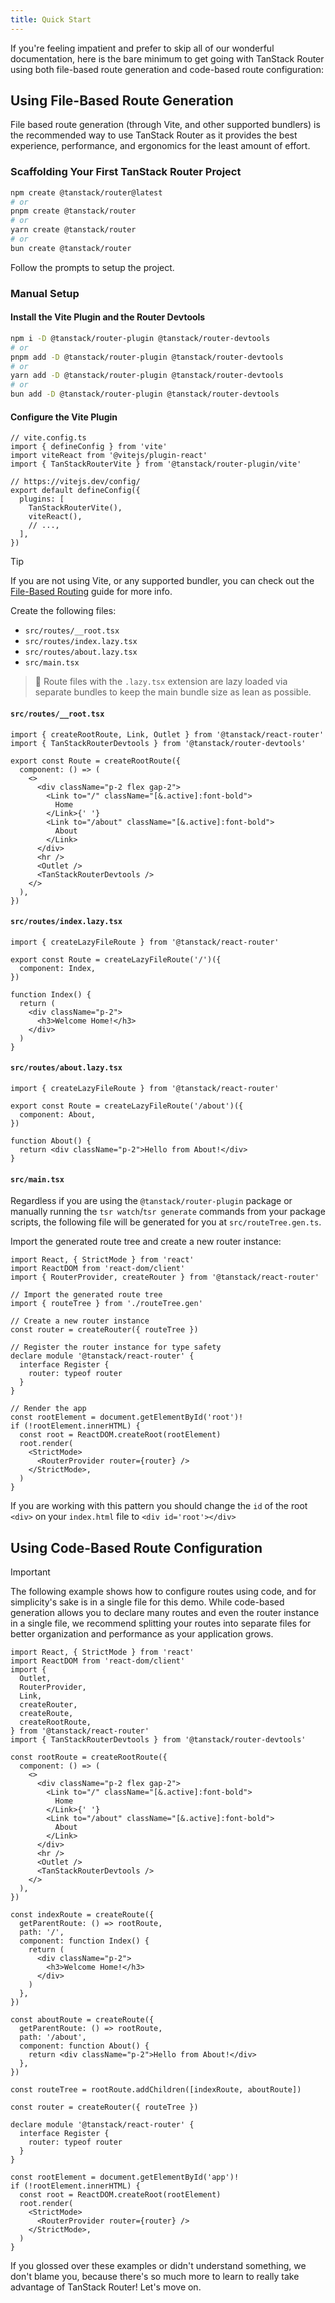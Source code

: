 ```yaml
---
title: Quick Start
---
```


If you're feeling impatient and prefer to skip all of our wonderful documentation, here is the bare minimum to get going with TanStack Router using both file-based route generation and code-based route configuration:

## Using File-Based Route Generation

File based route generation (through Vite, and other supported bundlers) is the recommended way to use TanStack Router as it provides the best experience, performance, and ergonomics for the least amount of effort.

### Scaffolding Your First TanStack Router Project

```bash
npm create @tanstack/router@latest
# or
pnpm create @tanstack/router
# or
yarn create @tanstack/router
# or
bun create @tanstack/router
```

Follow the prompts to setup the project.

### Manual Setup

#### Install the Vite Plugin and the Router Devtools

```bash
npm i -D @tanstack/router-plugin @tanstack/router-devtools
# or
pnpm add -D @tanstack/router-plugin @tanstack/router-devtools
# or
yarn add -D @tanstack/router-plugin @tanstack/router-devtools
# or
bun add -D @tanstack/router-plugin @tanstack/router-devtools
```

#### Configure the Vite Plugin

```tsx
// vite.config.ts
import { defineConfig } from 'vite'
import viteReact from '@vitejs/plugin-react'
import { TanStackRouterVite } from '@tanstack/router-plugin/vite'

// https://vitejs.dev/config/
export default defineConfig({
  plugins: [
    TanStackRouterVite(),
    viteReact(),
    // ...,
  ],
})
```

> [!TIP]
> If you are not using Vite, or any supported bundler, you can check out the [File-Based Routing](./guide/file-based-routing.md) guide for more info.

Create the following files:

- `src/routes/__root.tsx`
- `src/routes/index.lazy.tsx`
- `src/routes/about.lazy.tsx`
- `src/main.tsx`

> 🧠 Route files with the `.lazy.tsx` extension are lazy loaded via separate bundles to keep the main bundle size as lean as possible.

#### `src/routes/__root.tsx`

```tsx
import { createRootRoute, Link, Outlet } from '@tanstack/react-router'
import { TanStackRouterDevtools } from '@tanstack/router-devtools'

export const Route = createRootRoute({
  component: () => (
    <>
      <div className="p-2 flex gap-2">
        <Link to="/" className="[&.active]:font-bold">
          Home
        </Link>{' '}
        <Link to="/about" className="[&.active]:font-bold">
          About
        </Link>
      </div>
      <hr />
      <Outlet />
      <TanStackRouterDevtools />
    </>
  ),
})
```

#### `src/routes/index.lazy.tsx`

```tsx
import { createLazyFileRoute } from '@tanstack/react-router'

export const Route = createLazyFileRoute('/')({
  component: Index,
})

function Index() {
  return (
    <div className="p-2">
      <h3>Welcome Home!</h3>
    </div>
  )
}
```

#### `src/routes/about.lazy.tsx`

```tsx
import { createLazyFileRoute } from '@tanstack/react-router'

export const Route = createLazyFileRoute('/about')({
  component: About,
})

function About() {
  return <div className="p-2">Hello from About!</div>
}
```

#### `src/main.tsx`

Regardless if you are using the `@tanstack/router-plugin` package or manually running the `tsr watch`/`tsr generate` commands from your package scripts, the following file will be generated for you at `src/routeTree.gen.ts`.

Import the generated route tree and create a new router instance:

```tsx
import React, { StrictMode } from 'react'
import ReactDOM from 'react-dom/client'
import { RouterProvider, createRouter } from '@tanstack/react-router'

// Import the generated route tree
import { routeTree } from './routeTree.gen'

// Create a new router instance
const router = createRouter({ routeTree })

// Register the router instance for type safety
declare module '@tanstack/react-router' {
  interface Register {
    router: typeof router
  }
}

// Render the app
const rootElement = document.getElementById('root')!
if (!rootElement.innerHTML) {
  const root = ReactDOM.createRoot(rootElement)
  root.render(
    <StrictMode>
      <RouterProvider router={router} />
    </StrictMode>,
  )
}
```

If you are working with this pattern you should change the `id` of the root `<div>` on your `index.html` file to `<div id='root'></div>`

## Using Code-Based Route Configuration

> [!IMPORTANT]
> The following example shows how to configure routes using code, and for simplicity's sake is in a single file for this demo. While code-based generation allows you to declare many routes and even the router instance in a single file, we recommend splitting your routes into separate files for better organization and performance as your application grows.

```tsx
import React, { StrictMode } from 'react'
import ReactDOM from 'react-dom/client'
import {
  Outlet,
  RouterProvider,
  Link,
  createRouter,
  createRoute,
  createRootRoute,
} from '@tanstack/react-router'
import { TanStackRouterDevtools } from '@tanstack/router-devtools'

const rootRoute = createRootRoute({
  component: () => (
    <>
      <div className="p-2 flex gap-2">
        <Link to="/" className="[&.active]:font-bold">
          Home
        </Link>{' '}
        <Link to="/about" className="[&.active]:font-bold">
          About
        </Link>
      </div>
      <hr />
      <Outlet />
      <TanStackRouterDevtools />
    </>
  ),
})

const indexRoute = createRoute({
  getParentRoute: () => rootRoute,
  path: '/',
  component: function Index() {
    return (
      <div className="p-2">
        <h3>Welcome Home!</h3>
      </div>
    )
  },
})

const aboutRoute = createRoute({
  getParentRoute: () => rootRoute,
  path: '/about',
  component: function About() {
    return <div className="p-2">Hello from About!</div>
  },
})

const routeTree = rootRoute.addChildren([indexRoute, aboutRoute])

const router = createRouter({ routeTree })

declare module '@tanstack/react-router' {
  interface Register {
    router: typeof router
  }
}

const rootElement = document.getElementById('app')!
if (!rootElement.innerHTML) {
  const root = ReactDOM.createRoot(rootElement)
  root.render(
    <StrictMode>
      <RouterProvider router={router} />
    </StrictMode>,
  )
}
```

If you glossed over these examples or didn't understand something, we don't blame you, because there's so much more to learn to really take advantage of TanStack Router! Let's move on.
